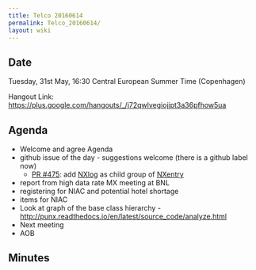 ```yaml
---
title: Telco 20160614
permalink: Telco_20160614/
layout: wiki
---
```


Date
----

Tuesday, 31st May, 16:30 Central European Summer Time (Copenhagen)

Hangout Link:
<https://plus.google.com/hangouts/_/j72qwlvegiojjpt3a36pfhow5ua>

Agenda
------

-   Welcome and agree Agenda
-   github issue of the day - suggestions welcome (there is a github
    label now)
    -   [PR \#475](https://github.com/nexusformat/definitions/pull/475):
        add
        [NXlog](http://download.nexusformat.org/doc/html/classes/base_classes/NXlog.html)
        as child group of
        [NXentry](http://download.nexusformat.org/doc/html/classes/base_classes/NXentry.html)
-   report from high data rate MX meeting at BNL
-   registering for NIAC and potential hotel shortage
-   items for NIAC
-   Look at graph of the base class hierarchy -
    <http://punx.readthedocs.io/en/latest/source_code/analyze.html>
-   Next meeting
-   AOB

Minutes
-------
